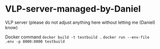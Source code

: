 # VLP-server-managed-by-Daniel

VLP server (please do not adjust anything here without letting me (Daniel) know)

Docker command
`docker build -t testbuild .`
`docker run --env-file .env -p 8000:8000 testbuild`
